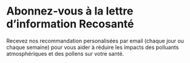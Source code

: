 # Abonnez-vous à la **lettre d’information** Recosanté

Recevez nos recommandation personalisées par email (chaque jour ou chaque semaine) pour vous aider à réduire les impacts des polluants atmosphériques et des pollens sur votre santé.
